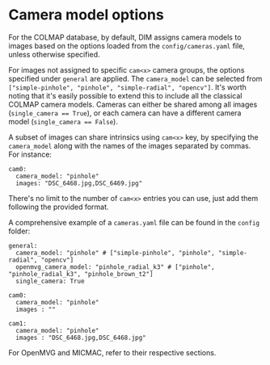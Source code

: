 # Camera model options

For the COLMAP database, by default, DIM assigns camera models to images based on the options loaded from the `config/cameras.yaml` file, unless otherwise specified.

For images not assigned to specific `cam<x>` camera groups, the options specified under `general` are applied. The `camera_model` can be selected from `["simple-pinhole", "pinhole", "simple-radial", "opencv"]`. It's worth noting that it's easily possible to extend this to include all the classical COLMAP camera models. Cameras can either be shared among all images (`single_camera == True`), or each camera can have a different camera model (`single_camera == False`).

A subset of images can share intrinsics using `cam<x>` key, by specifying the `camera_model` along with the names of the images separated by commas. For instance:

```
cam0:
  camera_model: "pinhole"
  images: "DSC_6468.jpg,DSC_6469.jpg"
```

There's no limit to the number of `cam<x>` entries you can use, just add them following the provided format.

A comprehensive example of a `cameras.yaml` file can be found in the `config` folder:

```
general:
  camera_model: "pinhole" # ["simple-pinhole", "pinhole", "simple-radial", "opencv"]
  openmvg_camera_model: "pinhole_radial_k3" # ["pinhole", "pinhole_radial_k3", "pinhole_brown_t2"]
  single_camera: True

cam0:
  camera_model: "pinhole"
  images : ""

cam1:
  camera_model: "pinhole"
  images : "DSC_6468.jpg,DSC_6468.jpg"
```

For OpenMVG and MICMAC, refer to their respective sections.